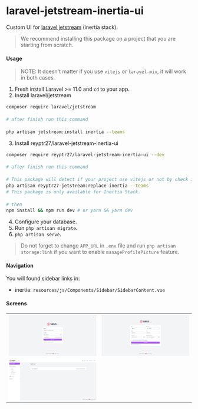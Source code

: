 # laravel-jetstream-inertia-ui

Custom UI for [laravel jetstream](https://github.com/laravel/jetstream) (inertia stack).

> We recommend installing this package on a project that you are starting from scratch.

#### Usage
> NOTE: It doesn't matter if you use `vitejs` or `laravel-mix`, it will work in both cases.
1. Fresh install Laravel >= 11.0 and `cd` to your app.
2. Install laravel/jetstream

```sh
composer require laravel/jetstream

# after finish run this command

php artisan jetstream:install inertia --teams
```

3. Install reyptr27/laravel-jetstream-inertia-ui


```sh
composer require reyptr27/laravel-jetstream-inertia-ui --dev

# after finish run this command

# This package will detect if your project use vitejs or not by check if vite.config.js exist or not.
php artisan reyptr27-jetstream:replace inertia --teams
# This package is only available for Inertia Stack.

# then
npm install && npm run dev # or yarn && yarn dev
```

4. Configure your database.
5. Run `php artisan migrate`.
6. `php artisan serve`.

> Do not forget to change `APP_URL` in `.env` file and run `php artisan storage:link` if you want to enable `manageProfilePicture` feature.

#### Navigation

You will found sidebar links in:

- inertia: `resources/js/Components/Sidebar/SidebarContent.vue`

#### Screens

|                                           |                                          |
| ----------------------------------------- | ---------------------------------------- |
| ![Shocase 1](screenshots/login.png)       | ![Shocase 2](screenshots/register.png)   |
| ![Shocase 3](screenshots/dashboard.png)   |                                          |
